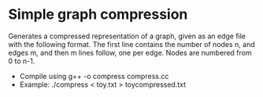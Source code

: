# Simple graph compression 

Generates a compressed representation of a graph, given as 
an edge file with the following format. The first line contains the number of nodes n, and edges m, and then m lines follow, one per edge. Nodes are numbered from 0 to n-1. 

- Compile using g++ -o compress compress.cc 
- Example: ./compress < toy.txt > toycompressed.txt

